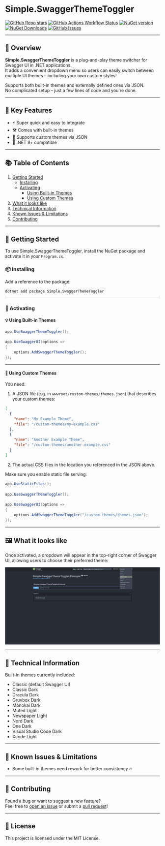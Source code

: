 # Simple.SwaggerThemeToggler

[![GitHub Repo stars](https://img.shields.io/github/stars/henkla/Simple.SwaggerThemeToggler)](https://github.com/henkla/Simple.SwaggerThemeToggler/stargazers)
[![GitHub Actions Workflow Status](https://img.shields.io/github/actions/workflow/status/henkla/Simple.SwaggerThemeToggler/nuget-package.yml)](https://github.com/henkla/Simple.SwaggerThemeToggler/actions)
[![NuGet version](https://img.shields.io/nuget/v/Simple.SwaggerThemeToggler.svg?style=flat-square)](https://www.nuget.org/packages/Simple.SwaggerThemeToggler/)
[![NuGet Downloads](https://img.shields.io/nuget/dt/Simple.SwaggerThemeToggler)](https://www.nuget.org/packages/Simple.SwaggerThemeToggler/)
[![GitHub Issues](https://img.shields.io/github/issues/henkla/Simple.SwaggerThemeToggler)](https://github.com/henkla/Simple.SwaggerThemeToggler/issues)

---

## 🚀 Overview

**Simple.SwaggerThemeToggler** is a plug-and-play theme switcher for Swagger UI in .NET applications.  
It adds a convenient dropdown menu so users can easily switch between multiple UI themes – including your own custom styles!

Supports both built-in themes and externally defined ones via JSON.  
No complicated setup – just a few lines of code and you're done.

---

## 🔑 Key Features

- ⚡ Super quick and easy to integrate
- 🛠️ Comes with built-in themes
- 🎨 Supports custom themes via JSON
- 🧩 .NET 8+ compatible

---

## 📚 Table of Contents

1. [Getting Started](#getting-started)
   - [Installing](#installing)
   - [Activating](#activating)
     - [Using Built-in Themes](#using-built-in-themes)
     - [Using Custom Themes](#using-custom-themes)
2. [What it looks like](#what-it-looks-like)
3. [Technical Information](#technical-information)
4. [Known Issues & Limitations](#known-issues--limitations)
5. [Contributing](#contributing)

---

## 🚦 Getting Started

To use Simple.SwaggerThemeToggler, install the NuGet package and activate it in your `Program.cs`.

### 📦 Installing

Add a reference to the package:

```
dotnet add package Simple.SwaggerThemeToggler
```

---

### 🧪 Activating

#### 💡 Using Built-in Themes

```csharp
app.UseSwaggerThemeToggler();

app.UseSwaggerUI(options =>
{
    options.AddSwaggerThemeToggler();
});
```

---

#### 🎨 Using Custom Themes

You need:

1. A JSON file (e.g. in `wwwroot/custom-themes/themes.json`) that describes your custom themes:
```json
[
  {
    "name": "My Example Theme",
    "file": "/custom-themes/my-example.css"
  },
  {
    "name": "Another Example Theme",
    "file": "/custom-themes/another-example.css"
  }
]
```

2. The actual CSS files in the location you referenced in the JSON above.

Make sure you enable static file serving:

```csharp
app.UseStaticFiles();

app.UseSwaggerThemeToggler();

app.UseSwaggerUI(options =>
{
    options.AddSwaggerThemeToggler("/custom-themes/themes.json");
});
```

---

## 🖼️ What it looks like

Once activated, a dropdown will appear in the top-right corner of Swagger UI, allowing users to choose their preferred theme:

![Screenshot](https://raw.githubusercontent.com/henkla/Simple.SwaggerThemeToggler/main/screenshot-1.png)

---

## 🔬 Technical Information

Built-in themes currently included:

- Classic (default Swagger UI)
- Classic Dark
- Dracula Dark
- Gruvbox Dark
- Monokai Dark
- Muted Light
- Newspaper Light
- Nord Dark
- One Dark
- Visual Studio Code Dark
- Xcode Light

---

## 🐞 Known Issues & Limitations

- Some built-in themes need rework for better consistency 🔥

---

## 🤝 Contributing

Found a bug or want to suggest a new feature?  
Feel free to [open an issue](https://github.com/henkla/Simple.SwaggerThemeToggler/issues) or submit a [pull request](https://github.com/henkla/Simple.SwaggerThemeToggler/pulls)!

---

## 📄 License

This project is licensed under the MIT License.
